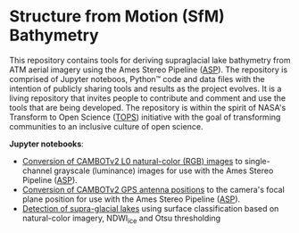 # Structure from Motion (SfM) Bathymetry
This repository contains tools for deriving supraglacial lake bathymetry from ATM aerial imagery using the Ames Stereo Pipeline ([ASP](https://stereopipeline.readthedocs.io/en/latest/index.html)). The repository is comprised of Jupyter noteboos, Python™ code and data files with the intention of publicly sharing tools and results as the project evolves. It is a living repository that invites people to contribute and comment and use the tools that are being developed. The repository is within the spirit of NASA's Transform to Open Science ([TOPS](https://nasa.github.io/Transform-to-Open-Science/)) initiative with the goal of transforming communities to an inclusive culture of open science.

**Jupyter notebooks**:
* [Conversion of CAMBOTv2 L0 natural-color (RGB) images](https://github.com/mstudinger/ATM-SfM-Bathymetry/blob/main/Jupyter/CAMBOTv2_RGB_to_luminance.ipynb) to single-channel grayscale (luminance) images for use with the Ames Stereo Pipeline ([ASP](https://stereopipeline.readthedocs.io/en/latest/index.html)).
* [Conversion of CAMBOTv2 GPS antenna positions](https://github.com/mstudinger/ATM-SfM-Bathymetry/blob/main/Jupyter/CAMBOTv2_convert_GPS_to_camera_pos.ipynb) to the camera's focal plane position for use with the Ames Stereo Pipeline ([ASP](https://stereopipeline.readthedocs.io/en/latest/index.html)).
* [Detection of supra-glacial lakes](https://github.com/mstudinger/ATM-SfM-Bathymetry/blob/main/Jupyter/CAMBOTv2_lake_detection_using_NDWI_and_Otsu_thresholding.ipynb) using surface classification based on natural-color imagery, NDWI<sub>ice</sub> and Otsu thresholding

